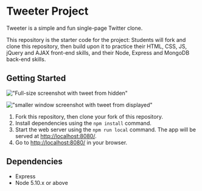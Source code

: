 # Tweeter Project

Tweeter is a simple and fun single-page Twitter clone.

This repository is the starter code for the project: Students will fork and clone this repository, then build upon it to practice their HTML, CSS, JS, jQuery and AJAX front-end skills, and their Node, Express and MongoDB back-end skills.

## Getting Started

!["Full-size screenshot with tweet from hidden"](https://github.com/duffelshuffel/tweeter/blob/master/public/docs/maximizedTweetFormHidden.png?raw=true)

!["smaller window screenshot with tweet from displayed"](https://github.com/duffelshuffel/tweeter/blob/master/public/docs/maximizedTweetFormHidden.png?raw=true)

1. Fork this repository, then clone your fork of this repository.
2. Install dependencies using the `npm install` command.
3. Start the web server using the `npm run local` command. The app will be served at <http://localhost:8080/>.
4. Go to <http://localhost:8080/> in your browser.

## Dependencies

- Express
- Node 5.10.x or above
